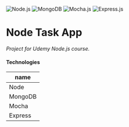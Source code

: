 ![Node.js](https://github.com/ermondel/wiki/blob/master/files/icons48b/Nodejs48v2.png)
![MongoDB](https://github.com/ermondel/wiki/blob/master/files/icons48b/Mongodb48b.png)
![Mocha.js](https://github.com/ermondel/wiki/blob/master/files/icons48b/Mocha48b.png)
![Express.js](https://github.com/ermondel/wiki/blob/master/files/WebFramework48b.png)

# Node Task App

_Project for Udemy Node.js course._

#### Technologies

| name    |
| ------- |
| Node    |
| MongoDB |
| Mocha   |
| Express |
